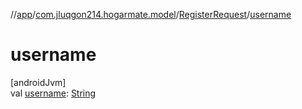 //[app](../../../index.md)/[com.jluqgon214.hogarmate.model](../index.md)/[RegisterRequest](index.md)/[username](username.md)

# username

[androidJvm]\
val [username](username.md): [String](https://kotlinlang.org/api/latest/jvm/stdlib/kotlin-stdlib/kotlin/-string/index.html)
